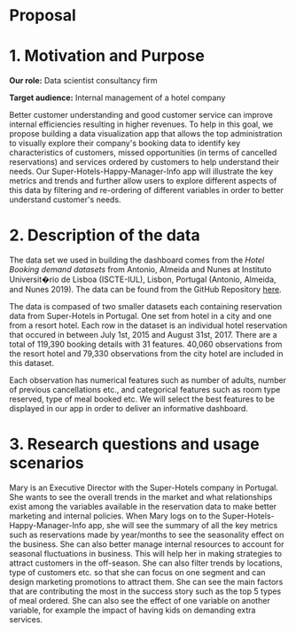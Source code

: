 # Proposal
# 1. Motivation and Purpose

**Our role:** Data scientist consultancy firm

**Target audience:** Internal management of a hotel company

Better customer understanding and good customer service can improve internal efficiencies resulting in higher revenues. To help in this goal, we propose building a data visualization app that allows the top administration to visually explore their company's booking data to identify key characteristics of customers, missed opportunities (in terms of cancelled reservations) and services ordered by customers to help understand their needs. Our Super-Hotels-Happy-Manager-Info app will illustrate the key metrics and trends and further allow users to explore different aspects of this data by filtering and re-ordering of different variables in order to better understand customer's needs. 


# 2. Description of the data

The data set we used in building the dashboard comes from the *Hotel Booking demand datasets* from Antonio, Almeida and Nunes at Instituto Universit�rio de Lisboa (ISCTE-IUL), Lisbon, Portugal (Antonio, Almeida, and Nunes 2019). The data can be found from the GitHub Repository [here](https://github.com/rfordatascience/tidytuesday/tree/master/data/2020/2020-02-11). 

The data is compased of two smaller datasets each containing reservation data from Super-Hotels in Portugal. One set from hotel in a city and one from a resort hotel. Each row in the dataset is an individual hotel reservation that occured in  between July 1st, 2015 and August 31st, 2017. There are a total of 119,390 booking details with 31 features. 40,060 observations from the resort hotel and 79,330 observations from the city hotel are included in this dataset.

Each observation has numerical features such as number of adults, number of previous cancellations etc., and categorical features such as room type reserved, type of meal booked etc. We will select the best features to be displayed in our app in order to deliver an informative dashboard.


# 3. Research questions and usage scenarios

Mary is an Executive Director with the Super-Hotels company in Portugal. She wants to see the overall trends in the market and what relationships exist among the variables available in the reservation data to make better marketing and internal policies. When Mary logs on to the Super-Hotels-Happy-Manager-Info app, she will see the summary of all the key metrics such as reservations made by year/months to see the seasonality effect on the business. She can also better manage internal resources to account for seasonal fluctuations in business. This will help her in making strategies to attract customers in the off-season. She can also filter trends by locations, type of customers etc. so that she can focus on one segment and can design marketing promotions to attract them. She can see the main factors that are contributing the most in the success story such as the top 5 types of meal ordered. She can also see the effect of one variable on another variable, for example the impact of having kids on demanding extra services.